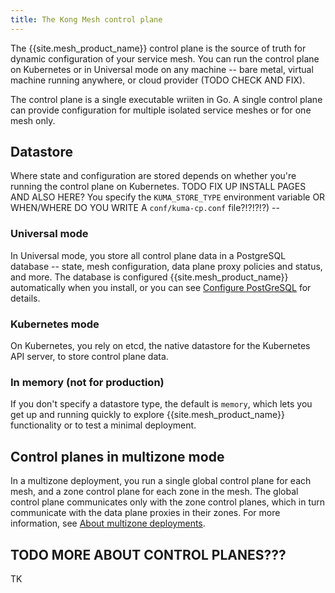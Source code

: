 ```yaml
---
title: The Kong Mesh control plane
---
```


The {{site.mesh_product_name}} control plane is the source of truth for dynamic configuration of your service mesh. You can run the control plane on Kubernetes or in Universal mode on any machine -- bare metal, virtual machine running anywhere, or cloud provider (TODO CHECK AND FIX).

The control plane is a single executable wriiten in Go. A single control plane can provide configuration for multiple isolated service meshes or for one mesh only.

## Datastore

Where state and configuration are stored depends on whether you're running the control plane on Kubernetes. TODO FIX UP INSTALL PAGES AND ALSO HERE? You specify the `KUMA_STORE_TYPE` environment variable OR WHEN/WHERE DO YOU WRITE A `conf/kuma-cp.conf` file?!?!?!?) -- 

### Universal mode

In Universal mode, you store all control plane data in a PostgreSQL database -- state, mesh configuration, data plane proxy policies and status, and more. The database is configured {{site.mesh_product_name}} automatically when you install, or you can see [Configure PostGreSQL]() for details.

### Kubernetes mode

On Kubernetes, you rely on etcd, the native datastore for the Kubernetes API server, to store control plane data.

### In memory (not for production)

If you don't specify a datastore type, the default is `memory`, which lets you get up and running quickly to explore {{site.mesh_product_name}} functionality or to test a minimal deployment.

## Control planes in multizone mode

In a multizone deployment, you run a single global control plane for each mesh, and a zone control plane for each zone in the mesh. The global control plane communicates only with the zone control planes, which in turn communicate with the data plane proxies in their zones. For more information, see [About multizone deployments](/how-multi-zone-works/).

## TODO MORE ABOUT CONTROL PLANES???

TK
